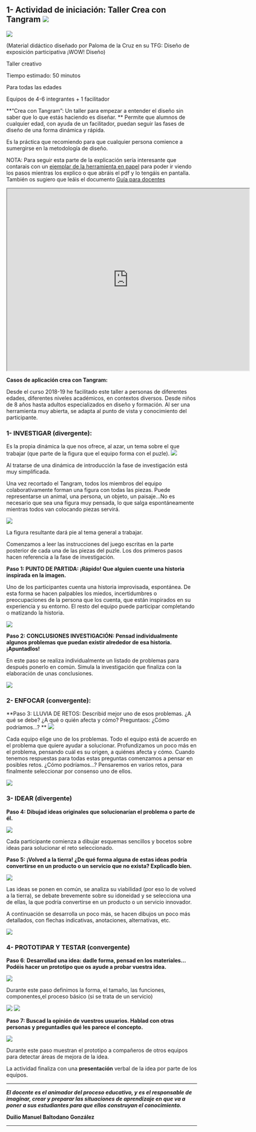 ## 1- Actividad de iniciación:  Taller Crea con Tangram ![](/images2/image7reesc.png)





![](/images2/image58.jpg)




(Material didáctico diseñado por Paloma de la Cruz en su TFG: Diseño de exposición participativa ¡WOW! Diseño)

Taller creativo

Tiempo estimado: 50 minutos

Para todas las edades

Equipos de 4-6 integrantes + 1 facilitador

**“Crea con Tangram”: Un taller para empezar a entender el diseño sin saber que lo que estás haciendo es diseñar.
**
Permite que alumnos de cualquier edad, con ayuda de un facilitador, puedan seguir las fases de diseño de una forma dinámica y rápida.

Es la práctica que recomiendo para que cualquier persona comience a sumergirse en la metodología de diseño.

NOTA: Para seguir esta parte de la explicación sería interesante que contarais con un [ejemplar de la herramienta en papel](https://drive.google.com/file/d/1l7XgrRpGBgr4sZNKaWqtRNJQ1zwQHty1/view?usp=sharing)  para poder ir viendo los pasos mientras los explico o que abráis el pdf y lo tengáis en pantalla. También os sugiero que leáis el documento [Guía para docentes](https://drive.google.com/file/d/1LWeWCnc0dCV0iRYxEoUhDwhPMfiyWtz8/view?usp=sharing)


<iframe src="https://drive.google.com/file/d/1LWeWCnc0dCV0iRYxEoUhDwhPMfiyWtz8/preview" width="640" height="480"></iframe>

<!--(NOTA PARA JOSÉ: LOS PDF ESTÁN EN ARCHIVOS DE REFERENCIA y en la carpeta del bloque 3 de tareas)-->

**Casos de aplicación crea con Tangram:**

Desde el curso 2018-19 he facilitado este taller a personas de diferentes edades, diferentes niveles académicos, en contextos diversos. Desde niños de 8 años hasta adultos especializados en diseño y formación. Al ser una herramienta muy abierta, se adapta al punto de vista y conocimiento del participante.

### 1- INVESTIGAR (divergente):

Es la propia dinámica la que nos ofrece, al azar, un tema sobre el que trabajar (que parte de la figura que el equipo forma con el puzle). ![](/images2/image56.jpg)

Al tratarse de una dinámica de introducción la fase de investigación está muy simplificada.

Una vez recortado el Tangram, todos los miembros del equipo colaborativamente forman una figura con todas las piezas. Puede representarse un animal, una persona, un objeto, un paisaje...No es necesario que sea una figura muy pensada, lo que salga espontáneamente mientras todos van colocando piezas servirá.

![](/images2/image3.jpg)

La figura resultante dará pie al tema general a trabajar.

Comenzamos a leer las instrucciones del juego escritas en la parte posterior de cada una de las piezas del puzle. Los dos primeros pasos hacen referencia a la fase de investigación.

**Paso 1: PUNTO DE PARTIDA: ¡Rápido! Que alguien cuente una historia inspirada en la imagen.**

Uno de los participantes cuenta una historia improvisada, espontánea. De esta forma se hacen palpables los miedos, incertidumbres o preocupaciones de la persona que los cuenta, que están inspirados en su experiencia y su entorno. El resto del equipo puede participar completando o matizando la historia.

![](/images2/image41.jpg)





**Paso 2: CONCLUSIONES INVESTIGACIÓN: Pensad individualmente algunos problemas que puedan existir alrededor de esa historia. ¡Apuntadlos!**

En este paso se realiza individualmente un listado de problemas para después ponerlo en común. Simula la investigación que finaliza con la elaboración de unas conclusiones.

![](/images2/image34.jpg)



### 2- ENFOCAR (convergente):

**Paso 3: LLUVIA DE RETOS: Describid mejor uno de esos problemas. ¿A qué se debe? ¿A qué o quién afecta y cómo? Preguntaos: ¿Cómo podríamos…?
**
![](/images2/image17.jpg)



Cada equipo elige uno de los problemas. Todo el equipo está de acuerdo en el problema que quiere ayudar a solucionar. Profundizamos un poco más en el problema, pensando cuál es su origen, a quiénes afecta y cómo. Cuando tenemos respuestas para todas estas preguntas comenzamos a pensar en posibles retos. ¿Cómo podríamos…? Pensaremos en varios retos, para finalmente seleccionar por consenso uno de ellos.

![](/images2/image6.jpg)

### 3- IDEAR (divergente)

**Paso 4: Dibujad ideas originales que solucionarían el problema o parte de él.**

![](/images2/image24.jpg)

Cada participante comienza a dibujar esquemas sencillos y bocetos sobre ideas para solucionar el reto seleccionado.

**Paso 5: ¡Volved a la tierra! ¿De qué forma alguna de estas ideas podría convertirse en un producto o un servicio que no exista? Explicadlo bien.**

![](/images2/image64.jpg)




Las ideas se ponen en común, se analiza su viabilidad (por eso lo de volved a la tierra), se debate brevemente sobre su idoneidad y se selecciona una de ellas, la que podría convertirse en un producto o un servicio innovador.

A continuación se desarrolla un poco más, se hacen dibujos un poco más detallados, con flechas indicativas, anotaciones, alternativas, etc.

![](/images2/image26.jpg)


### 4- PROTOTIPAR Y TESTAR (convergente)

**Paso 6**: **Desarrollad una idea: dadle forma, pensad en los materiales… Podéis hacer un prototipo que os ayude a probar vuestra idea.**

![](/images2/image25.jpg)

Durante este paso definimos la forma, el tamaño, las funciones, componentes,el proceso básico (si se trata de un servicio)


![](/images2/image46reesc.jpg) ![](/images2/image51reesc.jpg)


**Paso 7: Buscad la opinión de vuestros usuarios. Hablad con otras personas y preguntadles qué les parece el concepto.**

![](/images2/image39.jpg)




Durante este paso muestran el prototipo a compañeros de otros equipos para detectar áreas de mejora de la idea.

La actividad finaliza con una **presentación** verbal de la idea por parte de los equipos.

---

**_El docente es el animador del proceso educativo, y es el responsable de imaginar, crear y preparar las situaciones de aprendizaje en que va a poner a sus estudiantes para que ellos construyan el conocimiento._**

**Duilio Manuel Baltodano González**

---



